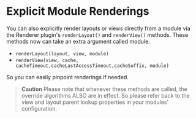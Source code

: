 # Explicit Module Renderings

You can also explicitly render layouts or views directly from a module via the Renderer plugin's `renderLayout()` and `renderView()` methods. These methods now can take an extra argument called module.

* `renderLayout(layout, view, module)`
* `renderView(view, cache, cacheTimeout,cacheLastAccessTimeout,cacheSuffix, module)`

So you can easily pinpoint renderings if needed.

> **Caution** Please note that whenever these methods are called, the override algorithms ALSO are in effect. So please refer back to the view and layout parent lookup properties in your modules' configuration.
